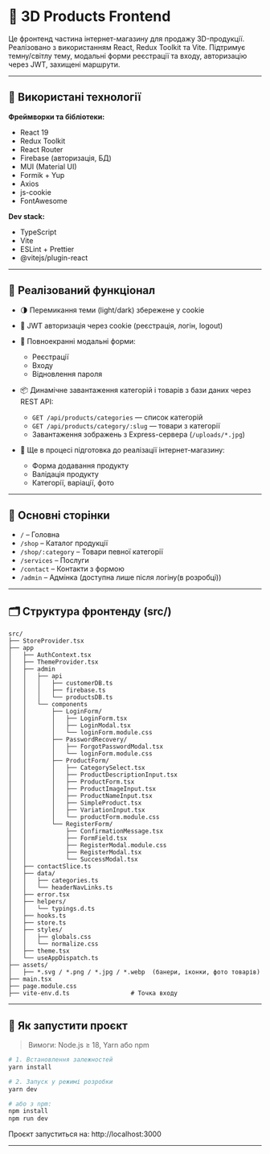 # 🧩 3D Products Frontend

Це фронтенд частина інтернет-магазину для продажу 3D-продукції. Реалізовано з використанням React, Redux Toolkit та Vite. Підтримує темну/світлу тему, модальні форми реєстрації та входу, авторизацію через JWT, захищені маршрути.

---

## 🔧 Використані технології

**Фреймворки та бібліотеки:**

- React 19
- Redux Toolkit
- React Router
- Firebase (авторизація, БД)
- MUI (Material UI)
- Formik + Yup
- Axios
- js-cookie
- FontAwesome

**Dev stack:**

- TypeScript
- Vite
- ESLint + Prettier
- @vitejs/plugin-react

---

## 📑 Реалізований функціонал

- 🌗 Перемикання теми (light/dark) збережене у cookie
- 🔐 JWT авторизація через cookie (реєстрація, логін, logout)
- 🧾 Повноекранні модальні форми:

  - Реєстрації
  - Входу
  - Відновлення пароля

- 📦 Динамічне завантаження категорій і товарів з бази даних через REST API:

  - `GET /api/products/categories` — список категорій
  - `GET /api/products/category/:slug` — товари з категорії
  - Завантаження зображень з Express-сервера (`/uploads/*.jpg`)

- 🛒 Ще в процесі підготовка до реалізації інтернет-магазину:
  - Форма додавання продукту
  - Валідація продукту
  - Категорії, варіації, фото

---

## 🧭 Основні сторінки

- `/` – Головна
- `/shop` – Каталог продукції
- `/shop/:category` – Товари певної категорії
- `/services` – Послуги
- `/contact` – Контакти з формою
- `/admin` – Адмінка (доступна лише після логіну(в розробці))

---

## 🗂 Структура фронтенду (src/)

```
src/
├── StoreProvider.tsx
├── app
│   ├── AuthContext.tsx
│   ├── ThemeProvider.tsx
│   ├── admin
│   │   ├── api
│   │   │   ├── customerDB.ts
│   │   │   ├── firebase.ts
│   │   │   └── productsDB.ts
│   │   └── components
│   │       ├── LoginForm/
│   │       │   ├── LoginForm.tsx
│   │       │   ├── LoginModal.tsx
│   │       │   └── loginForm.module.css
│   │       ├── PasswordRecovery/
│   │       │   ├── ForgotPasswordModal.tsx
│   │       │   └── loginForm.module.css
│   │       ├── ProductForm/
│   │       │   ├── CategorySelect.tsx
│   │       │   ├── ProductDescriptionInput.tsx
│   │       │   ├── ProductForm.tsx
│   │       │   ├── ProductImageInput.tsx
│   │       │   ├── ProductNameInput.tsx
│   │       │   ├── SimpleProduct.tsx
│   │       │   ├── VariationInput.tsx
│   │       │   └── productForm.module.css
│   │       └── RegisterForm/
│   │           ├── ConfirmationMessage.tsx
│   │           ├── FormField.tsx
│   │           ├── RegisterModal.module.css
│   │           ├── RegisterModal.tsx
│   │           └── SuccessModal.tsx
│   ├── contactSlice.ts
│   ├── data/
│   │   ├── categories.ts
│   │   └── headerNavLinks.ts
│   ├── error.tsx
│   ├── helpers/
│   │   └── typings.d.ts
│   ├── hooks.ts
│   ├── store.ts
│   ├── styles/
│   │   ├── globals.css
│   │   └── normalize.css
│   ├── theme.tsx
│   └── useAppDispatch.ts
├── assets/
│   ├── *.svg / *.png / *.jpg / *.webp  (банери, іконки, фото товарів)
├── main.tsx
├── page.module.css
├── vite-env.d.ts                 # Точка входу
```

---

## 🚀 Як запустити проєкт

> Вимоги: Node.js ≥ 18, Yarn або npm

```bash
# 1. Встановлення залежностей
yarn install

# 2. Запуск у режимі розробки
yarn dev

# або з npm:
npm install
npm run dev
```

Проєкт запуститься на: http://localhost:3000

---
